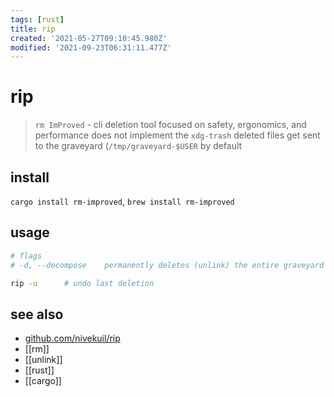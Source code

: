 ```yaml
---
tags: [rust]
title: rip
created: '2021-05-27T09:10:45.980Z'
modified: '2021-09-23T06:31:11.477Z'
---
```


# rip

> `rm ImProved` - cli deletion tool focused on safety, ergonomics, and performance
> does not implement the `xdg-trash`
> deleted files get sent to the graveyard (`/tmp/graveyard-$USER` by default

## install

`cargo install rm-improved`, `brew install rm-improved`

## usage

```sh
# flags
# -d, --decompose    permanently deletes (unlink) the entire graveyard

rip -u      # undo last deletion
```

## see also

- [github.com/nivekuil/rip](https://github.com/nivekuil/rip)
- [[rm]]
- [[unlink]]
- [[rust]]
- [[cargo]]
